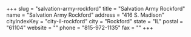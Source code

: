 +++
slug = "salvation-army-rockford"
title = "Salvation Army Rockford"
name = "Salvation Army Rockford"
address = "416 S. Madison"
cityIndexKey = "city-il-rockford"
city = "Rockford"
state = "IL"
postal = "61104"
website = ""
phone = "815-972-1135"
fax = ""
+++
